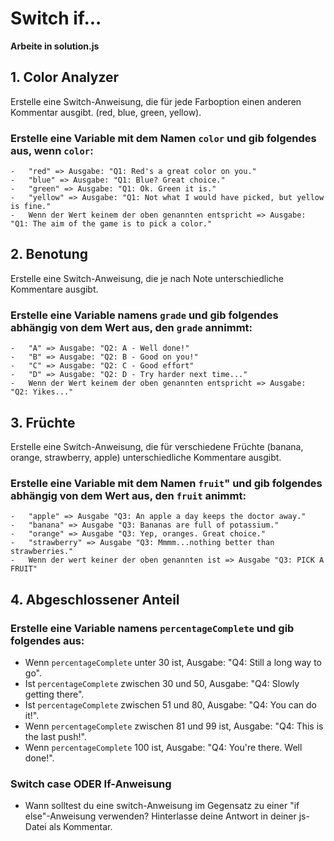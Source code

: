 # Switch if...

**Arbeite in solution.js**

## 1. Color Analyzer

Erstelle eine Switch-Anweisung, die für jede Farboption einen anderen Kommentar ausgibt. (red, blue, green, yellow).

### Erstelle eine Variable mit dem Namen `color` und gib folgendes aus, wenn `color`:
    -   "red" => Ausgabe: "Q1: Red's a great color on you."
    -   "blue" => Ausgabe: "Q1: Blue? Great choice."
    -   "green" => Ausgabe: "Q1: Ok. Green it is."
    -   "yellow" => Ausgabe: "Q1: Not what I would have picked, but yellow is fine."
    -   Wenn der Wert keinem der oben genannten entspricht => Ausgabe: "Q1: The aim of the game is to pick a color."

## 2. Benotung

Erstelle eine Switch-Anweisung, die je nach Note unterschiedliche Kommentare ausgibt.

### Erstelle eine Variable namens `grade` und gib folgendes abhängig von dem Wert aus, den `grade` annimmt:
    -   "A" => Ausgabe: "Q2: A - Well done!"
    -   "B" => Ausgabe: "Q2: B - Good on you!"
    -   "C" => Ausgabe: "Q2: C - Good effort"
    -   "D" => Ausgabe: "Q2: D - Try harder next time..."
    -   Wenn der Wert keinem der oben genannten entspricht => Ausgabe: "Q2: Yikes..."

## 3. Früchte

Erstelle eine Switch-Anweisung, die für verschiedene Früchte (banana, orange, strawberry, apple) unterschiedliche Kommentare ausgibt.

### Erstelle eine Variable mit dem Namen `fruit`" und gib folgendes abhängig von dem Wert aus, den `fruit` animmt:
    -   "apple" => Ausgabe "Q3: An apple a day keeps the doctor away."
    -   "banana" => Ausgabe "Q3: Bananas are full of potassium."
    -   "orange" => Ausgabe "Q3: Yep, oranges. Great choice."
    -   "strawberry" => Ausgabe "Q3: Mmmm...nothing better than strawberries."
    -   Wenn der wert keiner der oben genannten ist => Ausgabe "Q3: PICK A FRUIT"

## 4. Abgeschlossener Anteil

### Erstelle eine Variable namens `percentageComplete` und gib folgendes aus:

* Wenn `percentageComplete` unter 30 ist, Ausgabe: "Q4: Still a long way to go".
* Ist `percentageComplete` zwischen 30 und 50, Ausgabe: "Q4: Slowly getting there".
* Ist `percentageComplete` zwischen 51 und 80, Ausgabe: "Q4: You can do it!".
* Wenn `percentageComplete` zwischen 81 und 99 ist, Ausgabe: "Q4: This is the last push!".
* Wenn `percentageComplete` 100 ist, Ausgabe: "Q4: You're there. Well done!".

### Switch case ODER If-Anweisung

* Wann solltest du eine switch-Anweisung im Gegensatz zu einer "if else"-Anweisung verwenden? Hinterlasse deine Antwort in deiner js-Datei als Kommentar.
